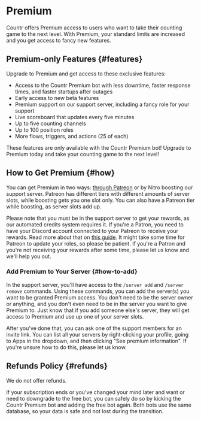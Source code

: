 # Premium

Countr offers Premium access to users who want to take their counting game to the next level. With Premium, your standard limits are increased and you get access to fancy new features.


## Premium-only Features {#features}

Upgrade to Premium and get access to these exclusive features:

* Access to the Countr Premium bot with less downtime, faster response times, and faster startups after outages
* Early access to new beta features
* Premium support on our support server, including a fancy role for your support
* Live scoreboard that updates every five minutes
* Up to five counting channels
* Up to 100 position roles
* More flows, triggers, and actions (25 of each)

These features are only available with the Countr Premium bot! Upgrade to Premium today and take your counting game to the next level!


## How to Get Premium {#how}

You can get Premium in two ways: [through Patreon](https://patreon.com/promises) or by Nitro boosting our support server. Patreon has different tiers with different amounts of server slots, while boosting gets you one slot only. You can also have a Patreon tier while boosting, as server slots add up.

Please note that you must be in the support server to get your rewards, as our automated credits system requires it. If you're a Patron, you need to have your Discord account connected to your Patreon to receive your rewards. Read more about that on [this guide](https://support.patreon.com/hc/en-us/articles/212052266-Get-my-Discord-role#h_21f22930-84c5-4950-b6b1-3e83312f66dc). It might take some time for Patreon to update your roles, so please be patient. If you're a Patron and you're not receiving your rewards after some time, please let us know and we'll help you out.


### Add Premium to Your Server {#how-to-add}

In the support server, you'll have access to the `/server add` and `/server remove` commands. Using these commands, you can add the server(s) you want to be granted Premium access. You don't need to be the server owner or anything, and you don't even need to be in the server you want to give Premium to. Just know that if you add someone else's server, they will get access to Premium and use up one of your server slots.

After you've done that, you can ask one of the support members for an invite link. You can list all your servers by right-clicking your profile, going to Apps in the dropdown, and then clicking "See premium information". If you're unsure how to do this, please let us know.


## Refunds Policy {#refunds}

We do not offer refunds.

If your subscription ends or you've changed your mind later and want or need to downgrade to the free bot, you can safely do so by kicking the Countr Premium bot and adding the free bot again. Both bots use the same database, so your data is safe and not lost during the transition.
